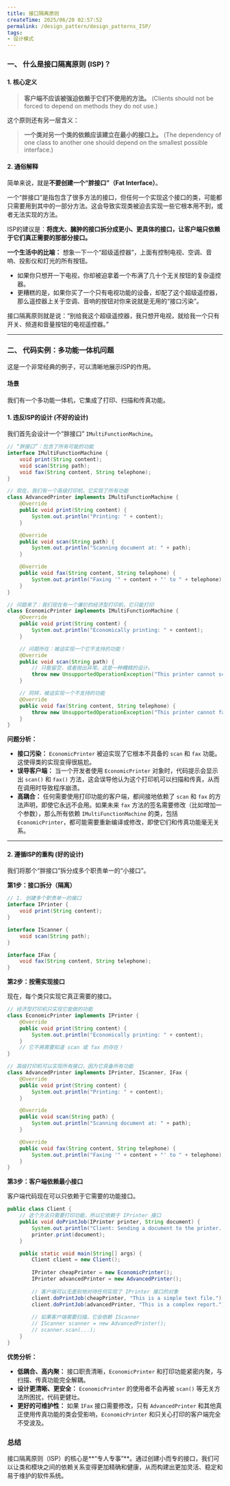 ```yaml
---
title: 接口隔离原则
createTime: 2025/06/20 02:57:52
permalink: /design_pattern/design_patterns_ISP/
tags:
- 设计模式
---
```



### 一、 什么是接口隔离原则 (ISP)？

#### 1. 核心定义

> **客户端不应该被强迫依赖于它们不使用的方法。**
> (Clients should not be forced to depend on methods they do not use.)

这个原则还有另一层含义：

> **一个类对另一个类的依赖应该建立在最小的接口上。**
> (The dependency of one class to another one should depend on the smallest possible interface.)

#### 2. 通俗解释

简单来说，就是**不要创建一个“胖接口”（Fat Interface）**。

一个“胖接口”是指包含了很多方法的接口，但任何一个实现这个接口的类，可能都只需要用到其中的一部分方法。这会导致实现类被迫去实现一些它根本用不到，或者无法实现的方法。

ISP的建议是：**将庞大、臃肿的接口拆分成更小、更具体的接口，让客户端只依赖于它们真正需要的那部分接口。**

**一个生活中的比喻：**
想象一下一个“超级遥控器”，上面有控制电视、空调、音响、投影仪和灯光的所有按钮。
*   如果你只想开一下电视，你却被迫拿着一个布满了几十个无关按钮的复杂遥控器。
*   更糟糕的是，如果你买了一个只有电视功能的设备，却配了这个超级遥控器，那么遥控器上关于空调、音响的按钮对你来说就是无用的“接口污染”。

接口隔离原则就是说：“别给我这个超级遥控器，我只想开电视，就给我一个只有开关、频道和音量按钮的电视遥控器。”

---

### 二、 代码实例：多功能一体机问题

这是一个非常经典的例子，可以清晰地展示ISP的作用。

#### 场景
我们有一个多功能一体机，它集成了打印、扫描和传真功能。

#### 1. 违反ISP的设计 (不好的设计)

我们首先会设计一个“胖接口” `IMultiFunctionMachine`。

```java
// “胖接口”：包含了所有可能的功能
interface IMultiFunctionMachine {
    void print(String content);
    void scan(String path);
    void fax(String content, String telephone);
}

// 现在，我们有一个高级打印机，它实现了所有功能
class AdvancedPrinter implements IMultiFunctionMachine {
    @Override
    public void print(String content) {
        System.out.println("Printing: " + content);
    }

    @Override
    public void scan(String path) {
        System.out.println("Scanning document at: " + path);
    }

    @Override
    public void fax(String content, String telephone) {
        System.out.println("Faxing '" + content + "' to " + telephone);
    }
}

// 问题来了：我们现在有一个廉价的经济型打印机，它只能打印
class EconomicPrinter implements IMultiFunctionMachine {
    @Override
    public void print(String content) {
        System.out.println("Economically printing: " + content);
    }

    // 问题所在：被迫实现一个它不支持的功能！
    @Override
    public void scan(String path) {
        // 只能留空，或者抛出异常。这是一种糟糕的设计。
        throw new UnsupportedOperationException("This printer cannot scan.");
    }

    // 同样，被迫实现一个不支持的功能
    @Override
    public void fax(String content, String telephone) {
        throw new UnsupportedOperationException("This printer cannot fax.");
    }
}
```

**问题分析：**

*   **接口污染：** `EconomicPrinter` 被迫实现了它根本不具备的 `scan` 和 `fax` 功能。这使得类的实现变得很尴尬。
*   **误导客户端：** 当一个开发者使用 `EconomicPrinter` 对象时，代码提示会显示出 `scan()` 和 `fax()` 方法，这会误导他认为这个打印机可以扫描和传真，从而在调用时导致程序崩溃。
*   **高耦合：** 任何需要使用打印功能的客户端，都间接地依赖了 `scan` 和 `fax` 的方法声明，即使它永远不会用。如果未来 `fax` 方法的签名需要修改（比如增加一个参数），那么所有依赖 `IMultiFunctionMachine` 的类，包括 `EconomicPrinter`，都可能需要重新编译或修改，即使它们和传真功能毫无关系。

---

#### 2. 遵循ISP的重构 (好的设计)

我们将那个“胖接口”拆分成多个职责单一的“小接口”。

**第1步：接口拆分（隔离）**

```java
// 1. 创建多个职责单一的接口
interface IPrinter {
    void print(String content);
}

interface IScanner {
    void scan(String path);
}

interface IFax {
    void fax(String content, String telephone);
}
```

**第2步：按需实现接口**

现在，每个类只实现它真正需要的接口。

```java
// 经济型打印机只实现它能做的功能
class EconomicPrinter implements IPrinter {
    @Override
    public void print(String content) {
        System.out.println("Economically printing: " + content);
    }
    // 它不再需要知道 scan 或 fax 的存在！
}

// 高级打印机可以实现所有接口，因为它具备所有功能
class AdvancedPrinter implements IPrinter, IScanner, IFax {
    @Override
    public void print(String content) {
        System.out.println("Printing: " + content);
    }

    @Override
    public void scan(String path) {
        System.out.println("Scanning document at: " + path);
    }

    @Override
    public void fax(String content, String telephone) {
        System.out.println("Faxing '" + content + "' to " + telephone);
    }
}
```

**第3步：客户端依赖最小接口**

客户端代码现在可以只依赖于它需要的功能接口。

```java
public class Client {
    // 这个方法只需要打印功能，所以它依赖于 IPrinter 接口
    public void doPrintJob(IPrinter printer, String document) {
        System.out.println("Client: Sending a document to the printer...");
        printer.print(document);
    }

    public static void main(String[] args) {
        Client client = new Client();
        
        IPrinter cheapPrinter = new EconomicPrinter();
        IPrinter advancedPrinter = new AdvancedPrinter();
        
        // 客户端可以无差别地对待任何实现了 IPrinter 接口的对象
        client.doPrintJob(cheapPrinter, "This is a simple text file.");
        client.doPrintJob(advancedPrinter, "This is a complex report.");
        
        // 如果客户端需要扫描，它会依赖 IScanner
        // IScanner scanner = new AdvancedPrinter();
        // scanner.scan(...);
    }
}
```

**优势分析：**

*   **低耦合、高内聚：** 接口职责清晰，`EconomicPrinter` 和打印功能紧密内聚，与扫描、传真功能完全解耦。
*   **设计更清晰、更安全：** `EconomicPrinter` 的使用者不会再被 `scan()` 等无关方法所困扰，代码更健壮。
*   **更好的可维护性：** 如果 `IFax` 接口需要修改，只有 `AdvancedPrinter` 和其他真正使用传真功能的类会受影响，`EconomicPrinter` 和只关心打印的客户端完全不受波及。

### 总结

接口隔离原则（ISP）的核心是**“专人专事”**。通过创建小而专的接口，我们可以让类和模块之间的依赖关系变得更加精确和健康，从而构建出更加灵活、稳定和易于维护的软件系统。